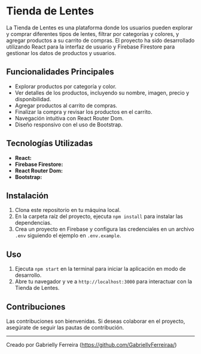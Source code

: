 # Tienda de Lentes

La Tienda de Lentes es una plataforma donde los usuarios pueden explorar y comprar diferentes tipos de lentes, filtrar por categorías y colores, y agregar productos a su carrito de compras. El proyecto ha sido desarrollado utilizando React para la interfaz de usuario y Firebase Firestore para gestionar los datos de productos y usuarios.

## Funcionalidades Principales

- Explorar productos por categoría y color.
- Ver detalles de los productos, incluyendo su nombre, imagen, precio y disponibilidad.
- Agregar productos al carrito de compras.
- Finalizar la compra y revisar los productos en el carrito.
- Navegación intuitiva con React Router Dom.
- Diseño responsivo con el uso de Bootstrap.

## Tecnologías Utilizadas

- **React:** 
- **Firebase Firestore:** 
- **React Router Dom:** 
- **Bootstrap:** 

## Instalación

1. Clona este repositorio en tu máquina local.
2. En la carpeta raíz del proyecto, ejecuta `npm install` para instalar las dependencias.
3. Crea un proyecto en Firebase y configura las credenciales en un archivo `.env` siguiendo el ejemplo en `.env.example`.

## Uso

1. Ejecuta `npm start` en la terminal para iniciar la aplicación en modo de desarrollo.
2. Abre tu navegador y ve a `http://localhost:3000` para interactuar con la Tienda de Lentes.

## Contribuciones

Las contribuciones son bienvenidas. Si deseas colaborar en el proyecto, asegúrate de seguir las pautas de contribución.


---
Creado por Gabrielly Ferreira (https://github.com/GabriellyFerreiraa/)
